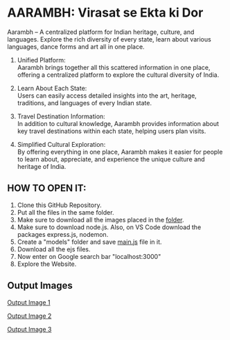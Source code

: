 # AARAMBH: Virasat se Ekta ki Dor
Aarambh – A centralized platform for Indian heritage, culture, and languages. Explore the rich diversity of every state, learn about various languages, dance forms and art all in one place.

1. Unified Platform:  
   Aarambh brings together all this scattered information in one place, offering a centralized platform to explore the cultural diversity of India.

4. Learn About Each State:  
   Users can easily access detailed insights into the art, heritage, traditions, and languages of every Indian state.

5. Travel Destination Information:  
   In addition to cultural knowledge, Aarambh provides information about key travel destinations within each state, helping users plan visits.

6. Simplified Cultural Exploration:  
   By offering everything in one place, Aarambh makes it easier for people to learn about, appreciate, and experience the unique culture and heritage of India.

## HOW TO OPEN IT:
1. Clone this GitHub Repository.
2. Put all the files in the same folder.
3. Make sure to download all the images placed in the [folder](https://github.com/AnshSachdeva312/AARAMBH-Virasat-se-ekta-ki-dor/tree/main/Images).
4. Make sure to download node.js. Also, on VS Code download the packages express.js, nodemon.
5. Create a "models" folder and save [main.js](https://github.com/AnshSachdeva312/AARAMBH-Virasat-se-ekta-ki-dor/blob/main/main.js) file in it.
6. Download all the ejs files.
7. Now enter on Google search bar "localhost:3000"
8. Explore the Website.

## Output Images
[Output Image 1](https://github.com/AnshSachdeva312/AARAMBH-Virasat-se-ekta-ki-dor/blob/main/Output%20Image-1.png)      

[Output Image 2](https://github.com/AnshSachdeva312/AARAMBH-Virasat-se-ekta-ki-dor/blob/main/Output%20Image-2.png)

[Output Image 3](https://github.com/AnshSachdeva312/AARAMBH-Virasat-se-ekta-ki-dor/blob/main/Output%20Image-3.png)
